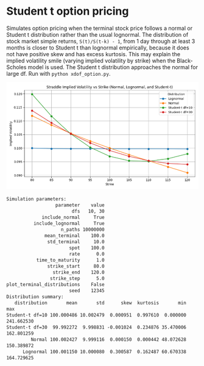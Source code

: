 # Student t option pricing
Simulates option pricing when the terminal stock price follows a normal or Student t distribution rather than the usual lognormal. The distribution of stock market simple returns, 
`S(t)/S(t-k) - 1`, from 1 day through at least 3 months is closer to Student t than lognormal empirically, because it does not have positive skew and has excess kurtosis. This may explain the implied volatility smile (varying implied volatility by strike) when the Black-Scholes model is used. The Student t distribution approaches the normal for large df. Run with `python xdof_option.py`.

![Alt text](/smile.png)

```
Simulation parameters:
                  parameter    value
                        dfs   10, 30
             include_normal     True
          include_lognormal     True
                    n_paths 10000000
              mean_terminal    100.0
               std_terminal     10.0
                       spot    100.0
                       rate      0.0
           time_to_maturity      1.0
               strike_start     80.0
                 strike_end    120.0
                strike_step      5.0
plot_terminal_distributions    False
                       seed    12345
Distribution summary:
   distribution       mean       std      skew  kurtosis       min        max
Student-t df=10 100.000486 10.002479  0.000951  0.997610  0.000000 241.662530
Student-t df=30  99.992272  9.998831 -0.001024  0.234876 35.470006 162.801259
         Normal 100.002427  9.999116  0.000150  0.000442 48.072628 150.389872
      Lognormal 100.001150 10.000080  0.300587  0.162487 60.670338 164.729625
```

